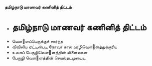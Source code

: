 **தமிழ்நாடு மாணவர் கணினித் திட்டம்**
- # தமிழ்நாடு மாணவர் கணினித் திட்டம்
- வௌ஢ளப்பெருக்குச் சார்ந்த
- விவிலிய ஏட்டின்படி நோவா கால ஊழிவௌ஢ளத்துக்குரிய
- உலகப் பேருழிவௌ஢ளத்தின் விளைவான
- பேருழி வௌ஢ளத்தின் செயல்தடமுடைய.

